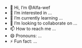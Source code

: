 - 👋 Hi, I’m @Alfa-wef
- 👀 I’m interested in ...
- 🌱 I’m currently learning ...
- 💞️ I’m looking to collaborate on ...
- 📫 How to reach me ...
- 😄 Pronouns: ...
- ⚡ Fun fact: ...

<!---
Alfa-wef/Alfa-wef is a ✨ special ✨ repository because its `README.md` (this file) appears on your GitHub profile.
You can click the Preview link to take a look at your changes.
--->
